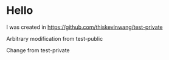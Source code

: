 # Hello

I was created in https://github.com/thiskevinwang/test-private

Arbitrary modification from test-public

Change from test-private